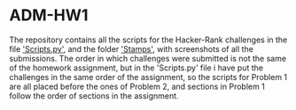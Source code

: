 # ADM-HW1

The repository contains all the scripts for the Hacker-Rank challenges in the file ['Scripts.py'](https://github.com/Simonerc95/ADM-HW1/blob/master/Scripts.py), and the folder ['Stamps'](https://github.com/Simonerc95/ADM-HW1/tree/master/Stamps), with screenshots of all the submissions.
The order in which challenges were submitted is not the same of the homework assignment, but in the 'Scripts.py' file i have put the challenges in the same order of the assignment, so the scripts for Problem 1 are all placed before the ones of Problem 2, and sections in Problem 1 follow the order of sections in the assignment.

